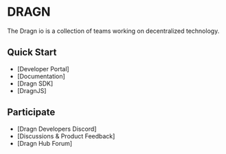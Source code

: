 # DRAGN
The Dragn io is a collection of teams working on decentralized technology.

## Quick Start
- [Developer Portal]
- [Documentation]
- [Dragn SDK]
- [DragnJS]

## Participate
- [Dragn Developers Discord]
- [Discussions & Product Feedback]
- [Dragn Hub Forum]
